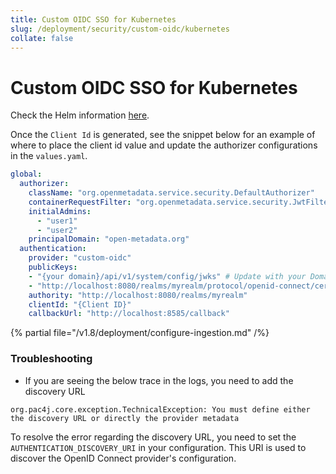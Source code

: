 ```yaml
---
title: Custom OIDC SSO for Kubernetes
slug: /deployment/security/custom-oidc/kubernetes
collate: false
---
```


# Custom OIDC SSO for Kubernetes

Check the Helm information [here](https://artifacthub.io/packages/search?repo=open-metadata).

Once the `Client Id` is generated, see the snippet below for an example of where to
place the client id value and update the authorizer configurations in the `values.yaml`.

```yaml
global:
  authorizer:
    className: "org.openmetadata.service.security.DefaultAuthorizer"
    containerRequestFilter: "org.openmetadata.service.security.JwtFilter"
    initialAdmins:
      - "user1"
      - "user2"
    principalDomain: "open-metadata.org"
  authentication:
    provider: "custom-oidc"
    publicKeys:
    - "{your domain}/api/v1/system/config/jwks" # Update with your Domain and Make sure this "/api/v1/system/config/jwks" is always configured to enable JWT tokens
    - "http://localhost:8080/realms/myrealm/protocol/openid-connect/certs"
    authority: "http://localhost:8080/realms/myrealm"
    clientId: "{Client ID}"
    callbackUrl: "http://localhost:8585/callback"
```

{% partial file="/v1.8/deployment/configure-ingestion.md" /%}

### Troubleshooting

* If you are seeing the below trace in the logs, you need to add the discovery URL

```
org.pac4j.core.exception.TechnicalException: You must define either the discovery URL or directly the provider metadata
```

To resolve the error regarding the discovery URL, you need to set the `AUTHENTICATION_DISCOVERY_URI` in your configuration. This URI is used to discover the OpenID Connect provider's configuration.
